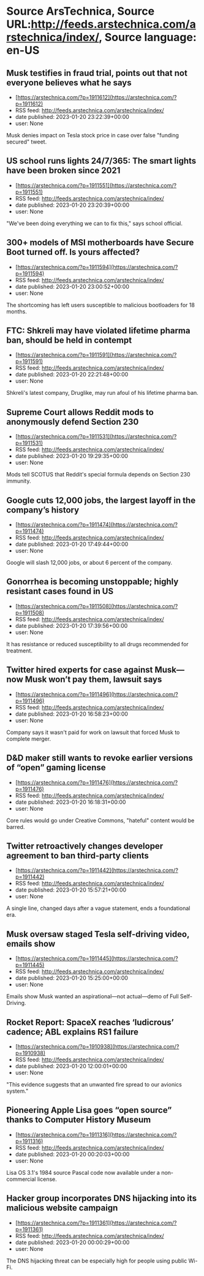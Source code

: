 # Source ArsTechnica, Source URL:http://feeds.arstechnica.com/arstechnica/index/, Source language: en-US

## Musk testifies in fraud trial, points out that not everyone believes what he says
 - [https://arstechnica.com/?p=1911612](https://arstechnica.com/?p=1911612)
 - RSS feed: http://feeds.arstechnica.com/arstechnica/index/
 - date published: 2023-01-20 23:22:39+00:00
 - user: None

Musk denies impact on Tesla stock price in case over false "funding secured" tweet.

## US school runs lights 24/7/365: The smart lights have been broken since 2021
 - [https://arstechnica.com/?p=1911551](https://arstechnica.com/?p=1911551)
 - RSS feed: http://feeds.arstechnica.com/arstechnica/index/
 - date published: 2023-01-20 23:20:39+00:00
 - user: None

"We've been doing everything we can to fix this," says school official.

## 300+ models of MSI motherboards have Secure Boot turned off. Is yours affected?
 - [https://arstechnica.com/?p=1911594](https://arstechnica.com/?p=1911594)
 - RSS feed: http://feeds.arstechnica.com/arstechnica/index/
 - date published: 2023-01-20 23:00:52+00:00
 - user: None

The shortcoming has left users susceptible to malicious bootloaders for 18 months.

## FTC: Shkreli may have violated lifetime pharma ban, should be held in contempt
 - [https://arstechnica.com/?p=1911591](https://arstechnica.com/?p=1911591)
 - RSS feed: http://feeds.arstechnica.com/arstechnica/index/
 - date published: 2023-01-20 22:21:48+00:00
 - user: None

Shkreli's latest company, Druglike, may run afoul of his lifetime pharma ban.

## Supreme Court allows Reddit mods to anonymously defend Section 230
 - [https://arstechnica.com/?p=1911531](https://arstechnica.com/?p=1911531)
 - RSS feed: http://feeds.arstechnica.com/arstechnica/index/
 - date published: 2023-01-20 19:29:35+00:00
 - user: None

Mods tell SCOTUS that Reddit's special formula depends on Section 230 immunity.

## Google cuts 12,000 jobs, the largest layoff in the company’s history
 - [https://arstechnica.com/?p=1911474](https://arstechnica.com/?p=1911474)
 - RSS feed: http://feeds.arstechnica.com/arstechnica/index/
 - date published: 2023-01-20 17:49:44+00:00
 - user: None

Google will slash 12,000 jobs, or about 6 percent of the company.

## Gonorrhea is becoming unstoppable; highly resistant cases found in US
 - [https://arstechnica.com/?p=1911508](https://arstechnica.com/?p=1911508)
 - RSS feed: http://feeds.arstechnica.com/arstechnica/index/
 - date published: 2023-01-20 17:39:56+00:00
 - user: None

It has resistance or reduced susceptibility to all drugs recommended for treatment.

## Twitter hired experts for case against Musk—now Musk won’t pay them, lawsuit says
 - [https://arstechnica.com/?p=1911496](https://arstechnica.com/?p=1911496)
 - RSS feed: http://feeds.arstechnica.com/arstechnica/index/
 - date published: 2023-01-20 16:58:23+00:00
 - user: None

Company says it wasn't paid for work on lawsuit that forced Musk to complete merger.

## D&D maker still wants to revoke earlier versions of “open” gaming license
 - [https://arstechnica.com/?p=1911476](https://arstechnica.com/?p=1911476)
 - RSS feed: http://feeds.arstechnica.com/arstechnica/index/
 - date published: 2023-01-20 16:18:31+00:00
 - user: None

Core rules would go under Creative Commons, "hateful" content would be barred.

## Twitter retroactively changes developer agreement to ban third-party clients
 - [https://arstechnica.com/?p=1911442](https://arstechnica.com/?p=1911442)
 - RSS feed: http://feeds.arstechnica.com/arstechnica/index/
 - date published: 2023-01-20 15:57:21+00:00
 - user: None

A single line, changed days after a vague statement, ends a foundational era.

## Musk oversaw staged Tesla self-driving video, emails show
 - [https://arstechnica.com/?p=1911445](https://arstechnica.com/?p=1911445)
 - RSS feed: http://feeds.arstechnica.com/arstechnica/index/
 - date published: 2023-01-20 15:25:00+00:00
 - user: None

Emails show Musk wanted an aspirational—not actual—demo of Full Self-Driving.

## Rocket Report: SpaceX reaches ‘ludicrous’ cadence; ABL explains RS1 failure
 - [https://arstechnica.com/?p=1910938](https://arstechnica.com/?p=1910938)
 - RSS feed: http://feeds.arstechnica.com/arstechnica/index/
 - date published: 2023-01-20 12:00:01+00:00
 - user: None

"This evidence suggests that an unwanted fire spread to our avionics system."

## Pioneering Apple Lisa goes “open source” thanks to Computer History Museum
 - [https://arstechnica.com/?p=1911316](https://arstechnica.com/?p=1911316)
 - RSS feed: http://feeds.arstechnica.com/arstechnica/index/
 - date published: 2023-01-20 00:20:03+00:00
 - user: None

Lisa OS 3.1's 1984 source Pascal code now available under a non-commercial license.

## Hacker group incorporates DNS hijacking into its malicious website campaign
 - [https://arstechnica.com/?p=1911361](https://arstechnica.com/?p=1911361)
 - RSS feed: http://feeds.arstechnica.com/arstechnica/index/
 - date published: 2023-01-20 00:00:29+00:00
 - user: None

The DNS hijacking threat can be especially high for people using public Wi-Fi.
